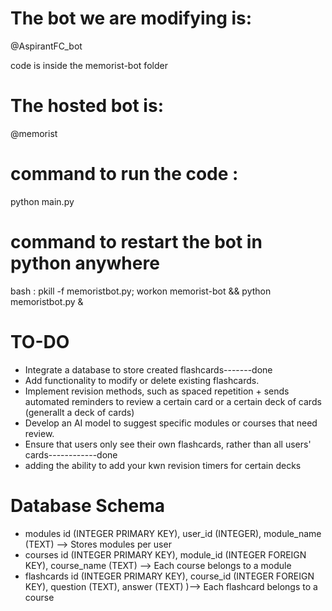 # The bot we are modifying is:  
@AspirantFC_bot  

code is inside the memorist-bot folder

# The hosted bot is:  
@memorist  

# command to run the code : 

python main.py

# command to restart the bot in python anywhere
bash : pkill -f memoristbot.py; workon memorist-bot && python memoristbot.py &

# TO-DO
* Integrate a database to store created flashcards-------done
* Add functionality to modify or delete existing flashcards.
* Implement revision methods, such as spaced repetition + sends automated reminders to review a certain card or a certain deck of cards (generallt a deck of cards) 
* Develop an AI model to suggest specific modules or courses that need review.
* Ensure that users only see their own flashcards, rather than all users' cards------------done
* adding the ability to add your kwn revision timers for certain decks

#  Database Schema

* modules	id (INTEGER PRIMARY KEY), user_id (INTEGER), module_name (TEXT)	 --> Stores modules per user
* courses	id (INTEGER PRIMARY KEY), module_id (INTEGER FOREIGN KEY), course_name (TEXT) -->	Each course belongs to a module
* flashcards	id (INTEGER PRIMARY KEY), course_id (INTEGER FOREIGN KEY), question (TEXT), answer (TEXT)	)--> Each flashcard belongs to a course
